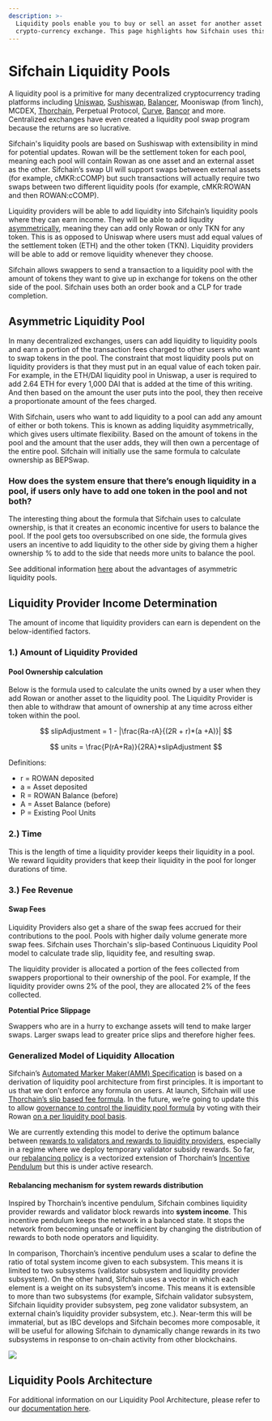 ```yaml
---
description: >-
  Liquidity pools enable you to buy or sell an asset for another asset on a
  crypto-currency exchange. This page highlights how Sifchain uses this concept.
---
```


# Sifchain Liquidity Pools

A liquidity pool is a primitive for many decentralized cryptocurrency trading platforms including [Uniswap](https://docs.ethhub.io/guides/graphical-guide-for-understanding-uniswap), [Sushiswap](https://boxmining.com/sushi/), [Balancer](https://docs.balancer.finance/getting-started/faq#balancer-pools), Mooniswap \(from 1inch\), MCDEX, [Thorchain](https://docs.thorchain.org/how-it-works/continuous-liquidity-pools), Perpetual Protocol, [Curve](https://www.curve.fi/stableswap-paper.pdf), [Bancor](https://support.bancor.network/hc/en-us/articles/360000472072-What-Are-Bancor-Liquidity-Pools-#:~:text=Liquidity%20pools%20perform%20autonomous%2C%20peer,holding%20its%20%E2%80%9Cpool%20token%E2%80%9D.%29) and more. Centralized exchanges have even created a liquidity pool swap program because the returns are so lucrative.‌

Sifchain's liquidity pools are based on Sushiswap with extensibility in mind for potential updates. Rowan will be the settlement token for each pool, meaning each pool will contain Rowan as one asset and an external asset as the other. Sifchain’s swap UI will support swaps between external assets \(for example, cMKR:cCOMP\) but such transactions will actually require two swaps between two different liquidity pools \(for example, cMKR:ROWAN and then ROWAN:cCOMP\).‌

Liquidity providers will be able to add liquidity into Sifchain’s liquidity pools where they can earn income. They will be able to add liqudity [asymmetrically](https://medium.com/thorchain/asymmetric-withdrawals-on-bepswap-a6924ed2f28b), meaning they can add only Rowan or only TKN for any token. This is as opposed to Uniswap where users must add equal values of the settlement token \(ETH\) and the other token \(TKN\). Liquidity providers will be able to add or remove liquidity whenever they choose.‌

Sifchain allows swappers to send a transaction to a liquidity pool with the amount of tokens they want to give up in exchange for tokens on the other side of the pool. Sifchain uses both an order book and a CLP for trade completion.‌

## Asymmetric Liquidity Pool‌ <a id="asymmetric-liquidity-pool"></a>

In many decentralized exchanges, users can add liquidity to liquidity pools and earn a portion of the transaction fees charged to other users who want to swap tokens in the pool. The constraint that most liquidity pools put on liquidity providers is that they must put in an equal value of each token pair. For example, in the ETH/DAI liquidity pool in Uniswap, a user is required to add 2.64 ETH for every 1,000 DAI that is added at the time of this writing. And then based on the amount the user puts into the pool, they then receive a proportionate amount of the fees charged.‌

With Sifchain, users who want to add liquidity to a pool can add any amount of either or both tokens. This is known as adding liquidity asymmetrically, which gives users ultimate flexibility. Based on the amount of tokens in the pool and the amount that the user adds, they will then own a percentage of the entire pool. Sifchain will initially use the same formula to calculate ownership as BEPSwap.‌

### **How does the system ensure that there’s enough liquidity in a pool, if users only have to add one token in the pool and not both?**

The interesting thing about the formula that Sifchain uses to calculate ownership, is that it creates an economic incentive for users to balance the pool. If the pool gets too oversubscribed on one side, the formula gives users an incentive to add liquidity to the other side by giving them a higher ownership % to add to the side that needs more units to balance the pool.

See additional information [here](https://medium.com/sifchain-finance/sifchain-technical-introduction-advantages-of-an-asymmetric-liquidity-pool-93bedae3986c) about the advantages of asymmetric liquidity pools.

## Liquidity Provider Income Determination

The amount of income that liquidity providers can earn is dependent on the below-identified factors.

### 1.\) Amount of Liquidity Provided

#### Pool Ownership calculation

Below is the formula used to calculate the units owned by a user when they add Rowan or another asset to the liquidity pool. The Liquidity Provider is then able to withdraw that amount of ownership at any time across either token within the pool.

$$
slipAdjustment = 1 - |\frac{Ra-rA}{(2R + r)*(a +A)}|
$$

$$
units = \frac{P(rA+Ra)}{2RA}*slipAdjustment
$$

Definitions:

* r = ROWAN deposited
* a = Asset deposited
* R = ROWAN Balance \(before\)
* A = Asset Balance \(before\)
* P = Existing Pool Units

### 2.\) Time

This is the length of time a liquidity provider keeps their liquidity in a pool. We reward liquidity providers that keep their liquidity in the pool for longer durations of time.

### **3.\)** Fee Revenue

#### Swap Fees

Liquidity Providers also get a share of the swap fees accrued for their contributions to the pool. Pools with higher daily volume generate more swap fees. Sifchain uses Thorchain's slip-based Continuous Liquidity Pool model to calculate trade slip, liquidity fee, and resulting swap.

The liquidity provider is allocated a portion of the fees collected from swappers proportional to their ownership of the pool. For example, If the liquidity provider owns 2% of the pool, they are allocated 2% of the fees collected.

**Potential Price Slippage**

Swappers who are in a hurry to exchange assets will tend to make larger swaps. Larger swaps lead to greater price slips and therefore higher fees.

### Generalized Model of Liquidity Allocation

Sifchain’s [Automated Marker Maker\(AMM\) Specification](https://hackmd.io/6VK2LSYjRTyeNCoHpVt2hg) is based on a derivation of liquidity pool architecture from first principles. It is important to us that we don’t enforce any formula on users. At launch, Sifchain will use [Thorchain’s slip based fee formula](https://docs.thorchain.org/how-it-works/continuous-liquidity-pools#slip-based-fee-model-clp). In the future, we’re going to update this to allow [governance to control the liquidity pool formula](https://twitter.com/sifchain/status/1319358940090560512?s=20) by voting with their Rowan [on a per liquidity pool basis](https://twitter.com/sifchain/status/1319361777616838659?s=20).

We are currently extending this model to derive the optimum balance between [rewards to validators and rewards to liquidity providers](https://twitter.com/sifchain/status/1320954306632118272?s=20), especially in a regime where we deploy temporary validator subsidy rewards. So far, our [rebalancing policy](https://hackmd.io/@shrutiappiah/r1itFRrPv) is a vectorized extension of Thorchain’s [Incentive Pendulum](https://docs.thorchain.org/how-it-works/incentive-pendulum) but this is under active research.

#### Rebalancing mechanism for system rewards distribution

Inspired by Thorchain’s incentive pendulum, Sifchain combines liquidity provider rewards and validator block rewards into **system income**. This incentive pendulum keeps the network in a balanced state. It stops the network from becoming unsafe or inefficient by changing the distribution of rewards to both node operators and liquidity.

In comparison, Thorchain’s incentive pendulum uses a scalar to define the ratio of total system income given to each subsystem. This means it is limited to two subsystems \(validator subsystem and liquidity provider subsystem\). On the other hand, Sifchain uses a vector in which each element is a weight on its subsystem’s income. This means it is extensible to more than two subsystems \(for example, Sifchain validator subsystem, Sifchain liquidity provider subsystem, peg zone validator subsystem, an external chain’s liquidity provider subsystem, etc.\). Near-term this will be immaterial, but as IBC develops and Sifchain becomes more composable, it will be useful for allowing Sifchain to dynamically change rewards in its two subsystems in response to on-chain activity from other blockchains.

![](../.gitbook/assets/screen-shot-2021-01-20-at-12.08.55-pm.png)

## Liquidity Pools Architecture‌ <a id="liquidity-pools-architecture"></a>

For additional information on our Liquidity Pool Architecture, please refer to our [documentation here](https://github.com/Sifchain/sifnode/blob/develop/docs/clp/Liquidity%20Pools%20Architecture.md).

